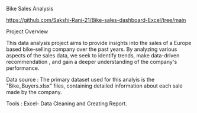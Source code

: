 Bike Sales Analysis

https://github.com/Sakshi-Rani-21/Bike-sales-dashboard-Excel/tree/main

Project Overview


This data analysis project aims to provide insights into the sales of a Europe based bike-selling company over the past years. By analyzing various aspects of the sales data, we seek to identify trends,
make data-driven recommendation , and gain a deeper understanding of the company's performance.

Data source : The primary dataset used for this analyis is the  "Bike_Buyers.xlsx" files, containing detailed information about each sale made by the company.

Tools : Excel- Data Cleaning and Creating Report.
